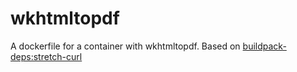 # wkhtmltopdf

A dockerfile for a container with wkhtmltopdf. Based on [buildpack-deps:stretch-curl](https://hub.docker.com/_/buildpack-deps/)
